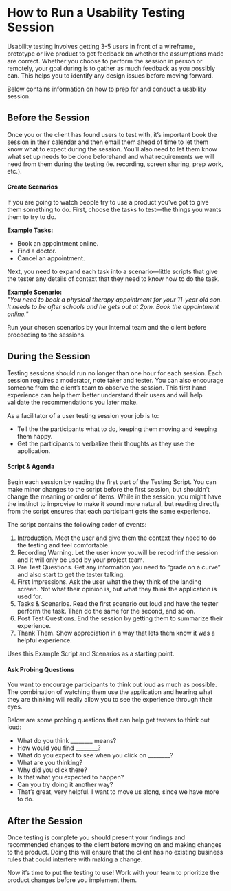 # How to Run a Usability Testing Session

Usability testing involves getting 3-5 users in front of a wireframe, prototype or live product to get feedback on whether the assumptions made are correct. Whether you choose to perform the session in person or remotely, your goal during is to gather as much feedback as you possibly can. This helps you to identify any design issues before moving forward.

Below contains information on how to prep for and conduct a usability session.

## Before the Session
Once you or the client has found users to test with, it’s important book the session in their calendar and then email them ahead of time to let them know what to expect during the session. You’ll also need to let them know what set up needs to be done beforehand and what requirements we will need from them during the testing (ie. recording, screen sharing, prep work, etc.). 

#### Create Scenarios
If you are going to watch people try to use a product you’ve got to give them something to do. First, choose the tasks to test—the things you wants them to try to do.

**Example Tasks:**
- Book an appointment online.
- Find a doctor.
- Cancel an appointment.

Next, you need to expand each task into a scenario—little scripts that give the tester any details of context that they need to know how to do the task.

**Example Scenario:** <br>
*"You need to book a physical therapy appointment for your 11-year old son. It needs to be after schools and he gets out at 2pm. Book the appointment online."*

Run your chosen scenarios by your internal team and the client before proceeding to the sessions.

## During the Session

Testing sessions should run no longer than one hour for each session. Each session requires a moderator, note taker and tester. You can also encourage someone from the client’s team to observe the session. This first hand experience can help them better understand their users and will help validate the recommendations you later make.

As a facilitator of a user testing session your job is to:
- Tell the the participants what to do, keeping them moving and keeping them happy.
- Get the participants to verbalize their thoughts as they use the application.

#### Script & Agenda
Begin each session by reading the first part of the Testing Script. You can make minor changes to the script before the first session, but shouldn’t change the meaning or order of items. While in the session, you might have the instinct to improvise to make it sound more natural, but reading directly from the script ensures that each participant gets the same experience.

The script contains the following order of events:
1. Introduction. Meet the user and give them the context they need to do the testing and feel comfortable.
2. Recording Warning. Let the user know youwill be recodrinf the session and it will only be used by your project team.
3. Pre Test Questions. Get any information you need to “grade on a curve” and also start to get the tester talking.
4. First Impressions. Ask the user what the they think of the landing screen. Not what their opinion is, but what they think the application is used for.
5. Tasks & Scenarios. Read the first scenario out loud and have the tester perform the task. Then do the same for the second, and so on.
6. Post Test Questions. End the session by getting them to summarize their experience.
7. Thank Them. Show appreciation in a way that lets them know it was a helpful experience.

Uses this Example Script and Scenarios as a starting point.

#### Ask Probing Questions
You want to encourage participants to think out loud as much as possible. The combination of watching them use the application and hearing what they are thinking will really allow you to see the experience through their eyes.

Below are some probing questions that can help get testers to think out loud:
- What do you think ________ means?
- How would you find ________?
- What do you expect to see when you click on ________?
- What are you thinking?
- Why did you click there?
- Is that what you expected to happen?
- Can you try doing it another way?
- That’s great, very helpful. I want to move us along, since we have more to do.

## After the Session
Once testing is complete you should present your findings and recommended changes to the client before moving on and making changes to the product. Doing this will ensure that the client has no existing business rules that could interfere with making a change. 

Now it’s time to put the testing to use! Work with your team to prioritize the product changes before you implement them.




